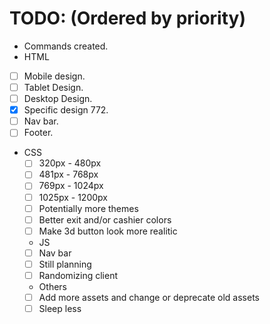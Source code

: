 # TODO: (Ordered by priority)
  - Commands created.
  - HTML
  -	[ ]	Mobile design.
  -	[ ]	Tablet Design.
  -	[ ]	Desktop Design.
  -	[x]	Specific design 772.
  -	[ ]	Nav bar.
  -	[ ]	Footer.<br>
  - CSS
	-	[ ]	320px - 480px
	-	[ ]	481px - 768px
	-	[ ]	769px	-	1024px
	-	[ ]	1025px	-	1200px
	-	[ ]	Potentially more themes
	-	[ ]	Better exit and/or cashier colors
	-	[ ]	Make 3d button look more realitic
	- JS
	-	[ ]	Nav bar 
	-	[ ]	Still planning
	-	[ ]	Randomizing client
	- Others
	-	[ ]	Add more assets and change or deprecate old assets
	-	[ ]	Sleep less